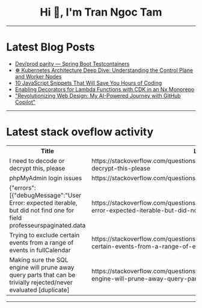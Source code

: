 <h1 align="center">Hi 👋, I'm Tran Ngoc Tam</h1>

---

# Latest Blog Posts 
<!-- BLOG-POST-LIST:START -->
- [Dev/prod parity — Spring Boot Testcontainers](https://dev.to/youneszn/devprod-parity-spring-boot-testcontainers-16je)
- [☸️ Kubernetes Architecture Deep Dive: Understanding the Control Plane and Worker Nodes](https://dev.to/favxlaw/kubernetes-architecture-deep-dive-understanding-the-control-plane-and-worker-nodes-2p5o)
- [10 JavaScript Snippets That Will Save You Hours of Coding](https://dev.to/scriptbinary/10-javascript-snippets-that-will-save-you-hours-of-coding-4g3e)
- [Enabling Decorators for Lambda Functions with CDK in an Nx Monorepo](https://dev.to/jochenf/enabling-decorators-for-lambda-functions-with-cdk-in-an-nx-monorepo-5h1)
- [&quot;Revolutionizing Web Design: My AI-Powered Journey with GitHub Copilot&quot;](https://dev.to/ramya_yarra_7/revolutionizing-web-design-my-ai-powered-journey-with-github-copilot-15fg)
<!-- BLOG-POST-LIST:END -->

---

# Latest stack oveflow activity
<table>
  <tr><th>Title</th><th>Link</th></tr>
  <!-- STACKOVERFLOW:START --><tr><td>I need to decode or decrypt this, please</td><td>https://stackoverflow.com/questions/79343648/i-need-to-decode-or-decrypt-this-please</td></tr><tr><td>phpMyAdmin login issues</td><td>https://stackoverflow.com/questions/79343625/phpmyadmin-login-issues</td></tr><tr><td>{&quot;errors&quot;:[{&quot;debugMessage&quot;:&quot;User Error: expected iterable, but did not find one for field professeurspaginated.data</td><td>https://stackoverflow.com/questions/79343621/errorsdebugmessageuser-error-expected-iterable-but-did-not-find-one</td></tr><tr><td>Trying to exclude certain events from a range of events in fullCalendar</td><td>https://stackoverflow.com/questions/79343545/trying-to-exclude-certain-events-from-a-range-of-events-in-fullcalendar</td></tr><tr><td>Making sure the SQL engine will prune away query parts that can be trivially rejected/never evaluated [duplicate]</td><td>https://stackoverflow.com/questions/79343408/making-sure-the-sql-engine-will-prune-away-query-parts-that-can-be-trivially-rej</td></tr><!-- STACKOVERFLOW:END -->
</table>

---


